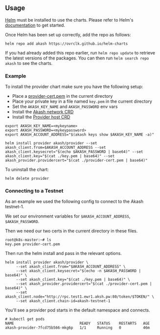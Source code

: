 ## Usage

[Helm](https://helm.sh) must be installed to use the charts. Please refer to
Helm's [documentation](https://helm.sh/docs) to get started.

Once Helm has been set up correctly, add the repo as follows:

```
helm repo add akash https://ovrclk.github.io/helm-charts
```

If you had already added this repo earlier, run `helm repo update` to retrieve
the latest versions of the packages. You can then run `helm search repo akash` to see the charts.

### Example

To install the provider chart make sure you have the following setup:

- Place a [provider-cert.pem](https://docs.akash.network/operations/provider#creating-the-provider-on-the-blockchain) in the current directory
- Place your private key in a file named `key.pem` in the current directory
- Set the `AKASH_KEY_NAME` and `AKASH_PASSWORD` env vars
- Install the [Akash network CRD](https://github.com/ovrclk/akash/blob/master/pkg/apis/akash.network/v1/crd.yaml)
- Install the [Provider host CRD](https://github.com/ovrclk/akash/blob/troian/storage/pkg/apis/akash.network/v1/provider_hosts_crd.yaml)

```
export AKASH_KEY_NAME=<mykeyname>
export AKASH_PASSWORD=<mykeypassword>
export AKASH_ACCOUNT_ADDRESS="$(akash keys show $AKASH_KEY_NAME -a)"

helm install provider akash/provider --set akash_client.from=$AKASH_ACCOUNT_ADDRESS --set akash_client.keysecret="$(echo $AKASH_PASSWORD | base64)" --set akash_client.key="$(cat ./key.pem | base64)" --set akash_provider.providercert="$(cat ./provider-cert.pem | base64)"
```

To uninstall the chart:

```
helm delete provider
```

### Connecting to a Testnet

As an example we used the following config to connect to the Akash testnet-1.

We set our environment variables for `$AKASH_ACCOUNT_ADDRESS`, `$AKASH_PASSWORD`.

Then we need our two certs in the current directory in these files.

```
root@k8s-master:~# ls
key.pem provider-cert.pem
```

Then run the helm install and pass in the relevant options.

```
helm install provider akash/provider \
     --set akash_client.from="$AKASH_ACCOUNT_ADDRESS" \
     --set akash_client.keysecret="$(echo -n $AKASH_PASSWORD | base64)" \
     --set akash_client.key="$(cat ./key.pem | base64)" \
     --set akash_provider.providercert="$(cat ./provider-cert.pem | base64)" \
     --set akash_client.node="http://rpc.test1.ewr1.aksh.pw:80/token/$TOKEN/" \
     --set akash_client.chain-id=akash-testnet-1
```

You'll see a provider pod starts in the default namespace and connects.

```
# kubectl get pods
NAME                              READY   STATUS    RESTARTS   AGE
akash-provider-7fcd75b566-mkg6p   1/1     Running   0          46m
```

